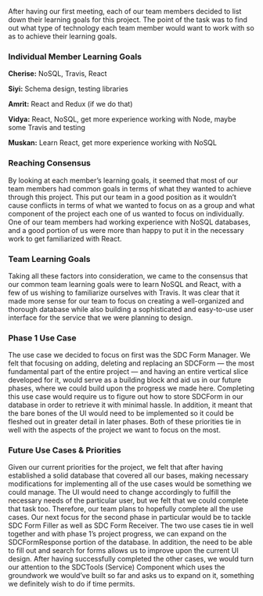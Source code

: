 After having our first meeting, each of our team members decided to list down their learning goals for this project. The point of the task was to find out what type of technology each team member would want to work with so as to achieve their learning goals.

### Individual Member Learning Goals

**Cherise:** NoSQL, Travis, React

**Siyi:** Schema design, testing libraries

**Amrit:** React and Redux (if we do that)

**Vidya:** React, NoSQL, get more experience working with Node, maybe some Travis and testing

**Muskan:** Learn React, get more experience working with NoSQL

### Reaching Consensus

By looking at each member’s learning goals, it seemed that most of our team members had common goals in terms of what they wanted to achieve through this project. This put our team in a good position as it wouldn’t cause conflicts in terms of what we wanted to focus on as a group and what component of the project each one of us wanted to focus on individually. One of our team members had working experience with NoSQL databases, and a good portion of us were more than happy to put it in the necessary work to get familiarized with React. 

### Team Learning Goals

Taking all these factors into consideration, we came to the consensus that our common team learning goals were to learn NoSQL and React, with a few of us wishing to familiarize ourselves with Travis. It was clear that it made more sense for our team to focus on creating a well-organized and thorough database while also building a sophisticated and easy-to-use user interface for the service that we were planning to design.

### Phase 1 Use Case

The use case we decided to focus on first was the SDC Form Manager. We felt that focusing on adding, deleting and replacing an SDCForm —  the most fundamental part of the entire project — and having an entire vertical slice developed for it, would serve as a building block and aid us in our future phases, where we could build upon the progress we made here. Completing this use case would require us to figure out how to store SDCForm in our database in order to retrieve it with minimal hassle. In addition, it meant that the bare bones of the UI would need to be implemented so it could be fleshed out in greater detail in later phases. Both of these priorities tie in well with the aspects of the project we want to focus on the most.

### Future Use Cases & Priorities

Given our current priorities for the project, we felt that after having established a solid database that covered all our bases, making necessary modifications for implementing all of the use cases would be something we could manage. The UI would need to change accordingly to fulfill the necessary needs of the particular user, but we felt that we could complete that task too. Therefore, our team plans to hopefully complete all the use cases. Our next focus for the second phase in particular would be to tackle SDC Form Filler as well as SDC Form Receiver. The two use cases tie in well together and with phase 1’s project progress, we can expand on the SDCFormResponse portion of the database. In addition, the need to be able to fill out and search for forms allows us to improve upon the current UI design. After having successfully completed the other cases, we would turn our attention to the SDCTools (Service) Component which uses the groundwork we would’ve built so far and asks us to expand on it, something we definitely wish to do if time permits.
